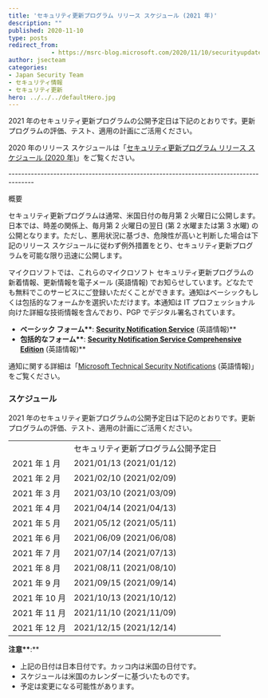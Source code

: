 ```yaml
---
title: 'セキュリティ更新プログラム リリース スケジュール (2021 年)'
description: ""
published: 2020-11-10
type: posts
redirect_from:
            - https://msrc-blog.microsoft.com/2020/11/10/securityupdatereleaseschedule2021/
author: jsecteam
categories:
- Japan Security Team
- セキュリティ情報
- セキュリティ更新
hero: ../../../defaultHero.jpg
---
```

2021 年のセキュリティ更新プログラムの公開予定日は下記のとおりです。更新プログラムの評価、テスト、適用の計画にご活用ください。

2020 年のリリース スケジュールは「[セキュリティ更新プログラム リリース スケジュール (2020 年)](https://msrc-blog.microsoft.com/2019/10/22/securityupdatereleaseschedule2020/)」をご覧ください。

\--------------------------------------------------------------------------------------

概要

セキュリティ更新プログラムは通常、米国日付の毎月第 2 火曜日に公開します。日本では、時差の関係上、毎月第 2 火曜日の翌日 (第 2 水曜または第 3 水曜) の公開となります。ただし、悪用状況に基づき、危険性が高いと判断した場合は下記のリリース スケジュールに従わず例外措置をとり、セキュリティ更新プログラムを可能な限り迅速に公開します。

マイクロソフトでは、これらのマイクロソフト セキュリティ更新プログラムの新着情報、更新情報を電子メール (英語情報) でお知らせしています。どなたでも無料でこのサービスにご登録いただくことができます。通知はベーシックもしくは包括的なフォームかを選択いただけます。本通知は IT プロフェッショナル向けた詳細な技術情報を含んでおり、PGP でデジタル署名されています。

- **ベーシック フォーム\*\***: **[**Security Notification Service**](https://profile.microsoft.com/RegSysProfileCenter/subscriptionwizard.aspx?wizid=5a2a311b-5189-4c9b-9f1a-d5e913a26c2e&lcid=1033)** (英語情報)\*\*
- **包括的なフォーム\*\***: **[**Security Notification Service Comprehensive Edition**](https://profile.microsoft.com/RegSysProfileCenter/subscriptionwizard.aspx?wizid=5a2a311b-5189-4c9b-9f1a-d5e913a26c2e&lcid=1033)** (英語情報)\*\*

通知に関する詳細は「[Microsoft Technical Security Notifications](https://www.microsoft.com/en-us/msrc/technical-security-notifications?rtc=1) (英語情報)」をご覧ください。

### スケジュール

2021 年のセキュリティ更新プログラムの公開予定日は下記のとおりです。更新プログラムの評価、テスト、適用の計画にご活用ください。

|               |                                      |
| ------------- | ------------------------------------ |
|               | セキュリティ更新プログラム公開予定日 |
| 2021 年 1 月  | 2021/01/13 (2021/01/12)              |
| 2021 年 2 月  | 2021/02/10 (2021/02/09)              |
| 2021 年 3 月  | 2021/03/10 (2021/03/09)              |
| 2021 年 4 月  | 2021/04/14 (2021/04/13)              |
| 2021 年 5 月  | 2021/05/12 (2021/05/11)              |
| 2021 年 6 月  | 2021/06/09 (2021/06/08)              |
| 2021 年 7 月  | 2021/07/14 (2021/07/13)              |
| 2021 年 8 月  | 2021/08/11 (2021/08/10)              |
| 2021 年 9 月  | 2021/09/15 (2021/09/14)              |
| 2021 年 10 月 | 2021/10/13 (2021/10/12)              |
| 2021 年 11 月 | 2021/11/10 (2021/11/09)              |
| 2021 年 12 月 | 2021/12/15 (2021/12/14)              |

**注意\*\***:\*\*

- 上記の日付は日本日付です。カッコ内は米国の日付です。
- スケジュールは米国のカレンダーに基づいたものです。
- 予定は変更になる可能性があります。

<!-- wp:paragraph -->

<!-- /wp:paragraph -->
